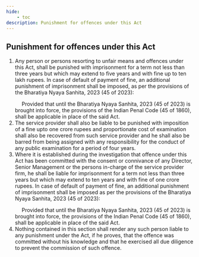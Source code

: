 ```yaml
---
hide:
    - toc
description: Punishment for offences under this Act
---
```


## Punishment for offences under this Act

1. Any person or persons resorting to unfair means and offences under this Act, shall be punished with imprisonment for a term not less than three years but which may extend to five years and with fine up to ten lakh rupees. In case of default of payment of fine, an additional punishment of imprisonment shall be imposed, as per the provisions of the Bharatiya Nyaya Sanhita, 2023 (45 of 2023): </p> &emsp; Provided that until the Bharatiya Nyaya Sanhita, 2023 (45 of 2023) is brought into force, the provisions of the Indian Penal Code (45 of 1860), shall be applicable in place of the said Act.
2. The service provider shall also be liable to be punished with imposition of a fine upto one crore rupees and proportionate cost of examination shall also be recovered from such service provider and he shall also be barred from being assigned with any responsibility for the conduct of any public examination for a period of four years.
3. Where it is established during the investigation that offence under this Act has been committed with the consent or connivance of any Director, Senior Management or the persons in-charge of the service provider firm, he shall be liable for imprisonment for a term not less than three years but which may extend to ten years and with fine of one crore rupees. In case of default of payment of fine, an additional punishment of imprisonment shall be imposed as per the provisions of the Bharatiya Nyaya Sanhita, 2023 (45 of 2023): </p>&emsp; Provided that until the Bharatiya Nyaya Sanhita, 2023 (45 of 2023) is brought into force, the provisions of the Indian Penal Code (45 of 1860), shall be applicable in place of the said Act.
4. Nothing contained in this section shall render any such person liable to any punishment under the Act, if he proves, that the offence was committed without his knowledge and that he exercised all due diligence to prevent the commission of such offence.
